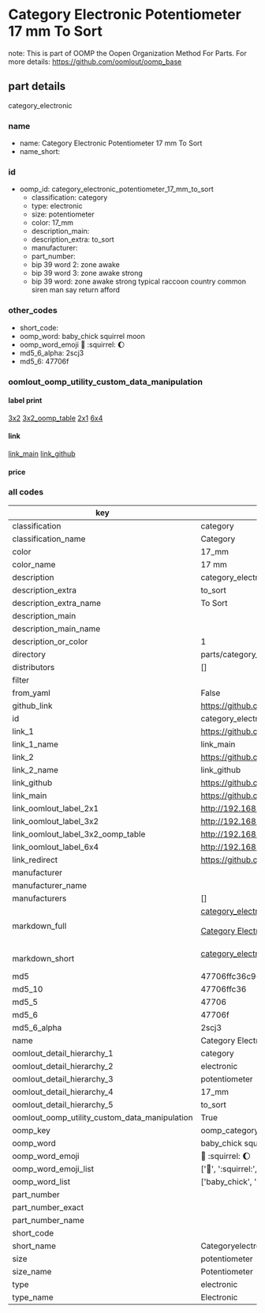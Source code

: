 # Category Electronic Potentiometer 17 mm To Sort  

note: This is part of OOMP the Oopen Organization Method For Parts. For more details: https://github.com/oomlout/oomp_base

##  part details
  



category_electronic



### name
* name: Category Electronic Potentiometer 17 mm To Sort
* name_short: 
### id
* oomp_id: category_electronic_potentiometer_17_mm_to_sort
  * classification: category
  * type: electronic
  * size: potentiometer
  * color: 17_mm
  * description_main: 
  * description_extra: to_sort
  * manufacturer: 
  * part_number: 
  * bip 39 word 2: zone awake
  * bip 39 word 3: zone awake strong
  * bip 39 word: zone awake strong typical raccoon country common siren man say return afford

### other_codes
* short_code: 
* oomp_word: baby_chick squirrel moon
* oomp_word_emoji :baby_chick: :squirrel: :moon:
* md5_6_alpha: 2scj3
* md5_6: 47706f






### oomlout_oomp_utility_custom_data_manipulation
#### label print
[3x2](http://192.168.1.245:1112/?label=oomp%202scj3)
[3x2_oomp_table](http://192.168.1.108:1112/?label=oomp%202scj3)
[2x1](http://192.168.1.242:1112/?label=oomp%202scj3)
[6x4](http://192.168.1.55:1112/?label=oomp%202scj3)    

#### link

[link_main](https://github.com/oomlout/oomlout_oomp_version_1_messy/tree/main/parts/category_electronic_potentiometer_17_mm_to_sort) [link_github](https://github.com/oomlout/oomlout_oomp_version_1_messy/tree/main/parts/category_electronic_potentiometer_17_mm_to_sort)                             

#### price







### all codes 
| key | value |  
| --- | --- |  
| classification | category |  
| classification_name | Category |  
| color | 17_mm |  
| color_name | 17 mm |  
| description | category_electronic |  
| description_extra | to_sort |  
| description_extra_name | To Sort |  
| description_main |  |  
| description_main_name |  |  
| description_or_color | 1  |  
| directory | parts/category_electronic_potentiometer_17_mm_to_sort |  
| distributors | [] |  
| filter |  |  
| from_yaml | False |  
| github_link | https://github.com/oomlout/oomlout_oomp_part_src/tree/main/parts/category_electronic_potentiometer_17_mm_to_sort |  
| id | category_electronic_potentiometer_17_mm_to_sort |  
| link_1 | https://github.com/oomlout/oomlout_oomp_version_1_messy/tree/main/parts/category_electronic_potentiometer_17_mm_to_sort |  
| link_1_name | link_main |  
| link_2 | https://github.com/oomlout/oomlout_oomp_version_1_messy/tree/main/parts/category_electronic_potentiometer_17_mm_to_sort |  
| link_2_name | link_github |  
| link_github | https://github.com/oomlout/oomlout_oomp_version_1_messy/tree/main/parts/category_electronic_potentiometer_17_mm_to_sort |  
| link_main | https://github.com/oomlout/oomlout_oomp_version_1_messy/tree/main/parts/category_electronic_potentiometer_17_mm_to_sort |  
| link_oomlout_label_2x1 | http://192.168.1.242:1112/?label=oomp%202scj3 |  
| link_oomlout_label_3x2 | http://192.168.1.245:1112/?label=oomp%202scj3 |  
| link_oomlout_label_3x2_oomp_table | http://192.168.1.108:1112/?label=oomp%202scj3 |  
| link_oomlout_label_6x4 | http://192.168.1.55:1112/?label=oomp%202scj3 |  
| link_redirect | https://github.com/oomlout/oomlout_oomp_version_1_messy/tree/main/parts/category_electronic_potentiometer_17_mm_to_sort |  
| manufacturer |  |  
| manufacturer_name |  |  
| manufacturers | [] |  
| markdown_full | [category_electronic_potentiometer_17_mm_to_sort](none)<br>[](none)<br>[Category Electronic Potentiometer 17 Mm To Sort](none)<br><br> |  
| markdown_short | [category_electronic_potentiometer_17_mm_to_sort](none)<br><br> |  
| md5 | 47706ffc36c965ccc4582ebfae440ffe |  
| md5_10 | 47706ffc36 |  
| md5_5 | 47706 |  
| md5_6 | 47706f |  
| md5_6_alpha | 2scj3 |  
| name | Category Electronic Potentiometer 17 mm To Sort |  
| oomlout_detail_hierarchy_1 | category |  
| oomlout_detail_hierarchy_2 | electronic |  
| oomlout_detail_hierarchy_3 | potentiometer |  
| oomlout_detail_hierarchy_4 | 17_mm |  
| oomlout_detail_hierarchy_5 | to_sort |  
| oomlout_oomp_utility_custom_data_manipulation | True |  
| oomp_key | oomp_category_electronic_potentiometer_17_mm_to_sort |  
| oomp_word | baby_chick squirrel moon |  
| oomp_word_emoji | :baby_chick: :squirrel: :moon: |  
| oomp_word_emoji_list | [':baby_chick:', ':squirrel:', ':moon:'] |  
| oomp_word_list | ['baby_chick', 'squirrel', 'moon'] |  
| part_number |  |  
| part_number_exact |  |  
| part_number_name |  |  
| short_code |  |  
| short_name | Categoryelectronic |  
| size | potentiometer |  
| size_name | Potentiometer |  
| type | electronic |  
| type_name | Electronic |  
